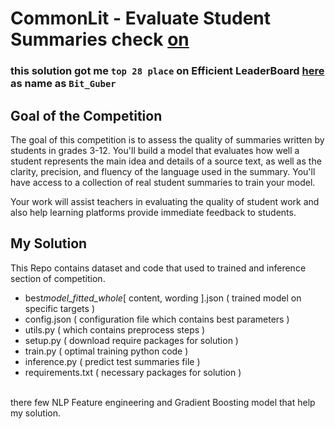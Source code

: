 # CommonLit - Evaluate Student Summaries check [on](https://www.kaggle.com/competitions/commonlit-evaluate-student-summaries)

### this solution got me `top 28 place` on Efficient LeaderBoard [here](https://www.kaggle.com/code/ryanholbrook/evaluate-student-summaries-efficiency-lb) as name as `Bit_Guber`

## Goal of the Competition

The goal of this competition is to assess the quality of summaries written by students in grades 3-12. You'll build a model that evaluates how well a student represents the main idea and details of a source text, as well as the clarity, precision, and fluency of the language used in the summary. You'll have access to a collection of real student summaries to train your model.

Your work will assist teachers in evaluating the quality of student work and also help learning platforms provide immediate feedback to students.

## My Solution

This Repo contains dataset and code that used to trained and inference section of competition.

- best*model_fitted_whole*[ content, wording ].json ( trained model on specific targets )
- config.json ( configuration file which contains best parameters )
- utils.py ( which contains preprocess steps )
- setup.py ( download require packages for solution )
- train.py ( optimal training python code )
- inference.py ( predict test summaries file )
- requirements.txt ( necessary packages for solution )

<br>
there few NLP Feature engineering and Gradient Boosting model that help my solution.
